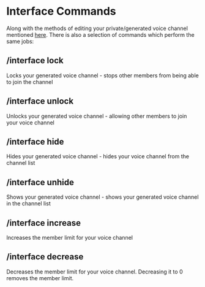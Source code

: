 # Interface Commands

Along with the methods of editing your private/generated voice channel mentioned [here](../../voice-generator-interface.md). There is also a selection of commands which perform the same jobs:

## /interface lock

Locks your generated voice channel - stops other members from being able to join the channel

## /interface unlock

Unlocks your generated voice channel - allowing other members to join your voice channel

## /interface hide

Hides your generated voice channel - hides your voice channel from the channel list

## /interface unhide

Shows your generated voice channel - shows your generated voice channel in the channel list

## /interface increase

Increases the member limit for your voice channel

## /interface decrease

Decreases the member limit for your voice channel. Decreasing it to 0 removes the member limit.

